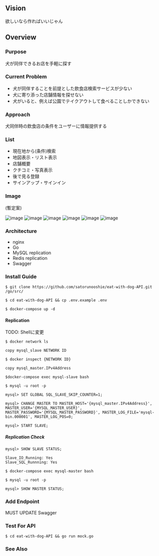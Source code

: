 ## Vision
欲しいなら作ればいいじゃん
## Overview
### Purpose
犬が同伴できるお店を手軽に探す
### Current Problem
 - 犬が同伴することを前提とした飲食店検索サービスが少ない
 - 犬に寄り添った店舗情報を探せない
 - 犬がいると、例えば公園でテイクアウトして食べることしかできない
### Approach
犬同伴時の飲食店の条件をユーザーに情報提供する
### List
 - 現在地から(条件)検索
 - 地図表示・リスト表示
 - 店舗概要
 - クチコミ・写真表示
 - 後で見る登録
 - サインアップ・サインイン
### Image
(暫定案)

![image](https://user-images.githubusercontent.com/64164948/122626275-93756f80-d0e4-11eb-894a-2ecb50c53a49.png)
![image](https://user-images.githubusercontent.com/64164948/122626281-9e300480-d0e4-11eb-8856-53e3803a1a11.png)
![image](https://user-images.githubusercontent.com/64164948/122626292-ac7e2080-d0e4-11eb-8cb2-7dadd80ec4b3.png)
![image](https://user-images.githubusercontent.com/64164948/122626301-b56ef200-d0e4-11eb-82d7-5eb00575e4b5.png)
![image](https://user-images.githubusercontent.com/64164948/122626310-bef85a00-d0e4-11eb-962b-539f4a2967a2.png)
![image](https://user-images.githubusercontent.com/64164948/122626315-c61f6800-d0e4-11eb-9318-ad5f17b4a901.png)

### Architecture
- nginx
- Go
- MySQL replication
- Redis replication
- Swagger
### Install Guide
```$ git clone https://github.com/satorunooshie/eat-with-dog-API.git /go/src/```

```$ cd eat-with-dog-API && cp .env.example .env```

```$ docker-compose up -d```

#### Replication
TODO: Shellに変更

```$ docker network ls```

```copy mysql_slave NETWORK ID```

```$ docker inspect {NETWORK ID}```

```copy mysql_master.IPv4Address```

```$docker-compose exec mysql-slave bash```

```$ mysql -u root -p```

```mysql> SET GLOBAL SQL_SLAVE_SKIP_COUNTER=1;```

```mysql> CHANGE MASTER TO MASTER_HOST='{mysql_master.IPv4Address}', MASTER_USER='{MYSQL_MASTER_USER}', MASTER_PASSWORD='{MYSQL_MASTER_PASSWORD}', MASTER_LOG_FILE='mysql-bin.000001', MASTER_LOG_POS=0;```

```mysql> START SLAVE;```

##### Replication Check
```mysql> SHOW SLAVE STATUS;```

```
Slave_IO_Running: Yes
Slave_SQL_Runnning: Yes
```

```$ docker-compose exec mysql-master bash```

```$ mysql -u root -p```

```mysql> SHOW MASTER STATUS;```

### Add Endpoint
MUST UPDATE Swagger
### Test For API
```$ cd eat-with-dog-API && go run mock.go```
### See Also
